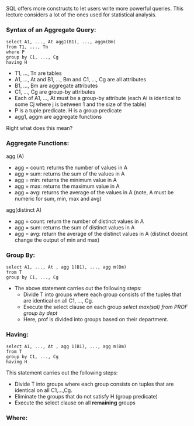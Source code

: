 SQL offers more constructs to let users write more powerful queries. This lecture considers a lot of the ones used for statistical analysis.

### Syntax of an Aggregate Query:
	select A1, ..., At agg1(B1), ..., aggm(Bm)
	from T1, ..., Tn
	where P
	group by C1, ..., Cg
	having H

- T1, ..., Tn are tables
- A1, ..., At and B1, ..., Bm and C1, ..., Cg are all attributes
- B1, ..., Bm are aggregate attributes
- C1, ..., Cg are group-by attributes
- Each of A1, ..., At must be a group-by attribute (each Ai is identical to some Cj where j is between 1 and the size of the table)
- P is a tuple predicate. H is a group predicate
- agg1, aggm are aggregate functions

Right what does this mean?

### Aggregate Functions:
agg (A)
- agg = count: returns the number of values in A
- agg = sum: returns the sum of the values in A
- agg = min: returns the minimum value in A
- agg = max: returns the maximum value in A
- agg = avg: returns the average of the values in A
(note, A must be numeric for sum, min, max and avg)

agg(distinct A)
- agg = count: return the number of distinct values in A
- agg = sum: returns the sum of distinct values in A
- agg = avg: return the average of the distinct values in A
(distinct doesnt change the output of min and max)


### Group By:
	select A1, ..., At , agg 1(B1), ..., agg m(Bm)  
	from T  
	group by C1, ..., Cg
- The above statement carries out the following steps:
	- Divide T into groups  where each group consists of the tuples that are identical on all C1, ..., Cg.
	- Execute the select clause on each group
	*select max(sal) from PROF  
	group by dept*
	- Here, prof is divided into groups based on their department. 

### Having:
	select A1, ..., At , agg 1(B1), ..., agg m(Bm)  
	from T  
	group by C1, ..., Cg  
	having H
This statement carries out the following steps:
- Divide T into groups where each group consists on tuples that are identical on all C1,...,Cg.
- Eliminate the groups that do not satisfy H (group predicate)
- Execute the select clause on all **remaining** groups

### Where: 
